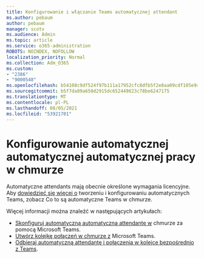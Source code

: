 ```yaml
---
title: Konfigurowanie i włączanie Teams automatycznej attendant
ms.author: pebaum
author: pebaum
manager: scotv
ms.audience: Admin
ms.topic: article
ms.service: o365-administration
ROBOTS: NOINDEX, NOFOLLOW
localization_priority: Normal
ms.collection: Adm_O365
ms.custom:
- "2386"
- "9000548"
ms.openlocfilehash: b54108c9df524f97b111a17952cfc8dfb5f2e8aa09cdf105e9452fcc27dc1028
ms.sourcegitcommit: b5f7da89a650d2915dc652449623c78be6247175
ms.translationtype: MT
ms.contentlocale: pl-PL
ms.lasthandoff: 08/05/2021
ms.locfileid: "53921701"
---
```

# <a name="set-up-a-cloud-auto-attendant"></a>Konfigurowanie automatycznej automatycznej automatycznej pracy w chmurze

Automatyczne attendants mają obecnie określone wymagania licencyjne. Aby [dowiedzieć się więcej o](https://docs.microsoft.com/microsoftteams/what-are-phone-system-auto-attendants) tworzeniu i konfigurowaniu automatycznych Teams, zobacz Co to są automatyczne Teams w chmurze. 

Więcej informacji można znaleźć w następujących artykułach:

- [Skonfiguruj automatyczną automatyczną attendantę w](https://docs.microsoft.com/microsoftteams/create-a-phone-system-auto-attendant) chmurze za pomocą Microsoft Teams. 
- [Utwórz kolejkę połączeń w chmurze z](https://docs.microsoft.com/microsoftteams/create-a-phone-system-call-queue) Microsoft Teams. 
- [Odbieraj automatyczną attendantę i połączenia w kolejce bezpośrednio z Teams](https://docs.microsoft.com/microsoftteams/answer-auto-attendant-and-call-queue-calls). 